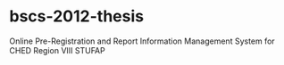 # bscs-2012-thesis
Online Pre-Registration and Report Information Management System for CHED Region VIII STUFAP

